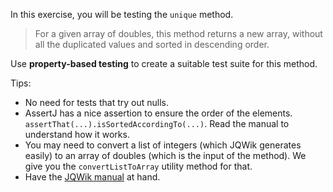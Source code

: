 <!--NO_HARDWRAPS-->

In this exercise, you will be testing the `unique` method.

> For a given array of doubles, this method returns a new array, 
without all the duplicated values and sorted in descending order.

Use **property-based testing** to create a suitable test suite for this method.

Tips:

* No need for tests that try out nulls.
* AssertJ has a nice assertion to ensure the order of the elements. `assertThat(...).isSortedAccordingTo(...)`. 
Read the manual to understand how it works.
* You may need to convert a list of integers (which JQWik generates easily) to an array of doubles (which is the input of the method). We give you the `convertListToArray` utility method for that.
* Have the [JQWik manual](https://jqwik.net/docs/current/user-guide.html) at hand.
